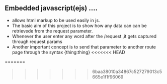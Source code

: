 ## Embedded javascript(ejs)  ....
* allows html markup to be used easily in js.
* The basic aim of this project is to show how any data can can be retrievede from the  request parameter.
* Whenever the user enter any word after the /request ,it gets captured through request.params
* Another important concept is to send that parameter to another route page through the syntax {thing:thing}
<<<<<<< HEAD

=======
>>>>>>> 6baa38010a34867c527279013c5665e1f1f96069
